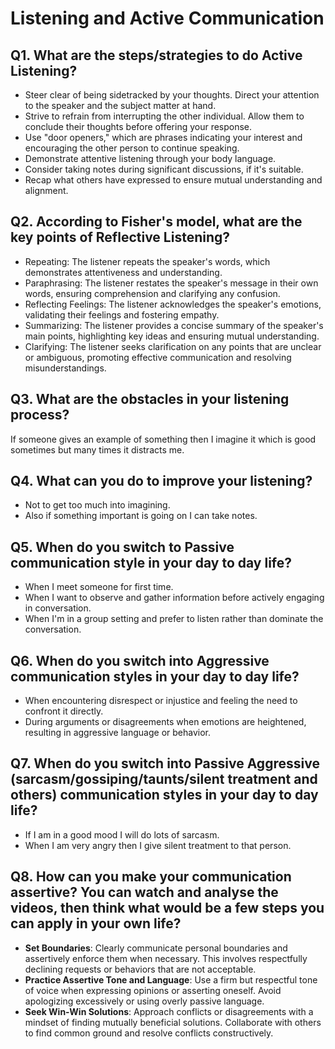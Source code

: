 # Listening and Active Communication

## Q1. What are the steps/strategies to do Active Listening?

- Steer clear of being sidetracked by your thoughts. Direct your attention to the speaker and the subject matter at hand.
- Strive to refrain from interrupting the other individual. Allow them to conclude their thoughts before offering your response.
- Use "door openers," which are phrases indicating your interest and encouraging the other person to continue speaking.
- Demonstrate attentive listening through your body language.
- Consider taking notes during significant discussions, if it's suitable.
- Recap what others have expressed to ensure mutual understanding and alignment.

## Q2. According to Fisher's model, what are the key points of Reflective Listening? 

- Repeating: The listener repeats the speaker's words, which demonstrates attentiveness and understanding.
- Paraphrasing: The listener restates the speaker's message in their own words, ensuring comprehension and clarifying any confusion.
- Reflecting Feelings:  The listener acknowledges the speaker's emotions, validating their feelings and fostering empathy.
- Summarizing: The listener provides a concise summary of the speaker's main points, highlighting key ideas and ensuring mutual understanding.
- Clarifying: The listener seeks clarification on any points that are unclear or ambiguous, promoting effective communication and resolving misunderstandings.

## Q3. What are the obstacles in your listening process?

If someone gives an example of something then I imagine it which is good sometimes but many times it distracts me.

## Q4. What can you do to improve your listening?

- Not to get too much into imagining.
- Also if something important is going on I can take notes.

## Q5. When do you switch to Passive communication style in your day to day life?
- When I meet someone for first time.
- When I want to observe and gather information before actively engaging in conversation.
- When I'm in a group setting and prefer to listen rather than dominate the conversation.

## Q6. When do you switch into Aggressive communication styles in your day to day life?
  - When encountering disrespect or injustice and feeling the need to confront it directly.
  - During arguments or disagreements when emotions are heightened, resulting in aggressive language or behavior.

## Q7. When do you switch into Passive Aggressive (sarcasm/gossiping/taunts/silent treatment and others) communication styles in your day to day life?

- If I am in a good mood I will do lots of sarcasm.
- When I am very angry then I give silent treatment to that person.

## Q8. How can you make your communication assertive? You can watch and analyse the videos, then think what would be a few steps you can apply in your own life? 

- **Set Boundaries**: Clearly communicate personal boundaries and assertively enforce them when necessary. This involves respectfully declining requests or behaviors that are not acceptable.
- **Practice Assertive Tone and Language**: Use a firm but respectful tone of voice when expressing opinions or asserting oneself. Avoid apologizing excessively or using overly passive language.
- **Seek Win-Win Solutions**: Approach conflicts or disagreements with a mindset of finding mutually beneficial solutions.  Collaborate with others to find common ground and resolve conflicts constructively.


